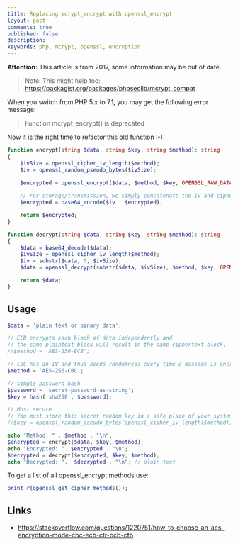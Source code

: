 ```yaml
---
title: Replacing mcrypt_encrypt with openssl_encrypt
layout: post
comments: true
published: false
description: 
keywords: php, mcrypt, openssl, encryption
---
```


**Attention:** This article is from 2017, some information may be out of date.

> Note: This might help too:
> <https://packagist.org/packages/phpseclib/mcrypt_compat>

When you switch from PHP 5.x to 7.1, you may get the following error message:

> Function mcrypt_encrypt() is deprecated

Now it is the right time to refactor this old function :-)

```php
function encrypt(string $data, string $key, string $method): string
{
    $ivSize = openssl_cipher_iv_length($method);
    $iv = openssl_random_pseudo_bytes($ivSize);

    $encrypted = openssl_encrypt($data, $method, $key, OPENSSL_RAW_DATA, $iv);
    
    // For storage/transmission, we simply concatenate the IV and cipher text
    $encrypted = base64_encode($iv . $encrypted);

    return $encrypted;
}

function decrypt(string $data, string $key, string $method): string
{
    $data = base64_decode($data);
    $ivSize = openssl_cipher_iv_length($method);
    $iv = substr($data, 0, $ivSize);
    $data = openssl_decrypt(substr($data, $ivSize), $method, $key, OPENSSL_RAW_DATA, $iv);

    return $data;
}
```

## Usage

```php
$data = 'plain text or binary data';

// ECB encrypts each block of data independently and 
// the same plaintext block will result in the same ciphertext block.
//$method = 'AES-256-ECB';

// CBC has an IV and thus needs randomness every time a message is encrypted
$method = 'AES-256-CBC';

// simple password hash
$password = 'secret-password-as-string';
$key = hash('sha256', $password);

// Most secure
// You must store this secret random key in a safe place of your system.
//$key = openssl_random_pseudo_bytes(openssl_cipher_iv_length($method));

echo "Method: " . $method . "\n";
$encrypted = encrypt($data, $key, $method);
echo "Encrypted: ". $encrypted . "\n";
$decrypted = decrypt($encrypted, $key, $method);
echo "Decrypted: ".  $decrypted . "\n"; // plain text
```


To get a list of all openssl_encrypt methods use:

```php
print_r(openssl_get_cipher_methods());
```

## Links

* <https://stackoverflow.com/questions/1220751/how-to-choose-an-aes-encryption-mode-cbc-ecb-ctr-ocb-cfb>
